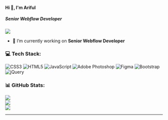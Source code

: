 #### Hi 👋, I'm Ariful 
##### **Senior Webflow Developer**

[![](https://visitcount.itsvg.in/api?id=wjuan469&icon=0&color=3)](https://visitcount.itsvg.in)

- 🔭 I’m currently working on **Senior Webflow Developer**



### 💻 Tech Stack:
![CSS3](https://img.shields.io/badge/css3-%231572B6.svg?style=flat&logo=css3&logoColor=white) ![HTML5](https://img.shields.io/badge/html5-%23E34F26.svg?style=flat&logo=html5&logoColor=white) ![JavaScript](https://img.shields.io/badge/javascript-%23323330.svg?style=flat&logo=javascript&logoColor=%23F7DF1E) ![Adobe Photoshop](https://img.shields.io/badge/adobephotoshop-%2331A8FF.svg?style=flat&logo=adobephotoshop&logoColor=white) 	![Figma](https://img.shields.io/badge/figma-%23F24E1E.svg?style=flat&logo=figma&logoColor=white) ![Bootstrap](https://img.shields.io/badge/bootstrap-%23563D7C.svg?style=flat&logo=bootstrap&logoColor=white) ![jQuery](https://img.shields.io/badge/jquery-%230769AD.svg?style=flat&logo=jquery&logoColor=white)
### 📊 GitHub Stats:
![](https://github-readme-stats.vercel.app/api?username=wjuan469&theme=radical&hide_border=false&include_all_commits=false&count_private=false)<br/>
![](https://github-readme-streak-stats.herokuapp.com/?user=wjuan469&theme=radical&hide_border=false)<br/>
![](https://github-readme-stats.vercel.app/api/top-langs/?username=wjuan469&theme=radical&hide_border=false&include_all_commits=false&count_private=false&layout=compact)

---


